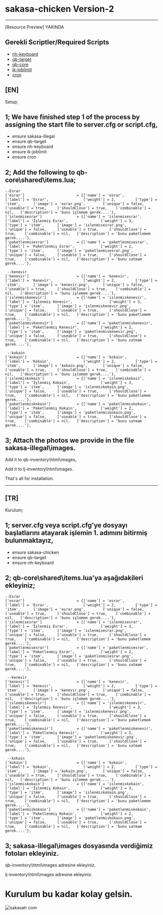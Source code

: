 # sakasa-chicken Version-2

------------------------------------------------------------------------------------------------------------------------------------------------------------------------------

[Resource Preview] YAKINDA

Gerekli Scriptler/Required Scripts
------------------------------------------------------------------------------------------------------------------------------------------------------------------------------
* [nh-keyboard](https://github.com/nerohiro/nh-keyboard)
* [qb-target](https://github.com/qbcore-framework/qb-target) 
* [qb-core](https://github.com/qbcore-framework/qb-core) 
* [ik-joblimit](https://github.com/i-kulgu/ik-joblimit) 
* [cron](https://github.com/i-kulgu/cron) 

<strong>[EN]</strong>
------------------------------------------------------------------------------------------------------------------------------------------------------------------------------


Setup;

1;
We have finished step 1 of the process by assigning the start file to server.cfg or script.cfg,
------------------------------------------------------------------------------------------------------------------------------------------------------------------------------

* ensure sakasa-illegal
* ensure qb-target
* ensure nh-keyboard
* ensure ik-joblimit
* ensure cron


2;
Add the following to qb-core\shared\items.lua;
------------------------------------------------------------------------------------------------------------------------------------------------------------------------------
    --Esrar  
    ['esrar'] 			             = {['name'] = 'esrar', 			  	        ['label'] = 'Esrar', 			    ['weight'] = 2, 		['type'] = 'item', 		['image'] = 'esrar.png', 	    ['unique'] = false, 	['useable'] = true, 	['shouldClose'] = true,	   ['combinable'] = nil,   ['description'] = 'bunu işlemem gerek....'},
    ['islenmisesrar'] 			     = {['name'] = 'islenmisesrar', 			  	['label'] = 'İşlenmiş Esrar', 			    ['weight'] = 3, 		['type'] = 'item', 		['image'] = 'islenmisesrar.png', 	    ['unique'] = false, 	['useable'] = true, 	['shouldClose'] = true,	   ['combinable'] = nil,   ['description'] = 'bunu paketlemem gerek....'},
    ['paketlenmisesrar'] 			 = {['name'] = 'paketlenmisesrar', 			  	['label'] = 'Paketlenmiş Esrar', 			['weight'] = 2, 		['type'] = 'item', 		['image'] = 'paketlenmisesrar.png', 	['unique'] = false, 	['useable'] = true, 	['shouldClose'] = true,	   ['combinable'] = nil,   ['description'] = 'bunu satmam gerek....'},

     --kenevir  
    ['kenevir'] 			         = {['name'] = 'kenevir', 			  	        ['label'] = 'Kenevir', 			    ['weight'] = 2, 		['type'] = 'item', 		['image'] = 'kenevir.png', 	    ['unique'] = false, 	['useable'] = true, 	['shouldClose'] = true,	   ['combinable'] = nil,   ['description'] = 'bunu işlemem gerek....'},
    ['islenmiskenevir'] 			 = {['name'] = 'islenmiskenevir', 			  	['label'] = 'İşlenmiş Kenevir', 			    ['weight'] = 3, 		['type'] = 'item', 		['image'] = 'islenmiskenevir.png', 	    ['unique'] = false, 	['useable'] = true, 	['shouldClose'] = true,	   ['combinable'] = nil,   ['description'] = 'bunu paketlemem gerek....'},
    ['paketlenmiskenevir'] 			 = {['name'] = 'paketlenmiskenevir', 			['label'] = 'Paketlenmiş Kenevir', 			['weight'] = 2, 		['type'] = 'item', 		['image'] = 'paketlenmiskenevir.png', 	['unique'] = false, 	['useable'] = true, 	['shouldClose'] = true,	   ['combinable'] = nil,   ['description'] = 'bunu satmam gerek....'},

     --kokain 
    ['kokain'] 			             = {['name'] = 'kokain', 			  	        ['label'] = 'Kokain', 			    ['weight'] = 2, 		['type'] = 'item', 		['image'] = 'kokain.png', 	    ['unique'] = false, 	['useable'] = true, 	['shouldClose'] = true,	   ['combinable'] = nil,   ['description'] = 'bunu işlemem gerek....'},
    ['islenmiskokain'] 			     = {['name'] = 'islenmiskokain', 			  	['label'] = 'İşlenmiş Kokain', 			    ['weight'] = 3, 		['type'] = 'item', 		['image'] = 'islenmiskokain.png', 	    ['unique'] = false, 	['useable'] = true, 	['shouldClose'] = true,	   ['combinable'] = nil,   ['description'] = 'bunu paketlemem gerek....'},
    ['paketlenmiskokain'] 			 = {['name'] = 'paketlenmiskokain', 		    ['label'] = 'Paketlenmiş Kokain', 			['weight'] = 2, 		['type'] = 'item', 		['image'] = 'paketlenmiskokain.png', 	['unique'] = false, 	['useable'] = true, 	['shouldClose'] = true,	   ['combinable'] = nil,   ['description'] = 'bunu satmam gerek....'},


3;
Attach the photos we provide in the file sakasa-illegal\images.
------------------------------------------------------------------------------------------------------------------------------------------------------------------------------
Add it to qb-inventory\html\images,

Add it to lj-inventory\html\images.



That's all for installation.


------------------------------------------------------------------------------------------------------------------------------------------------------------------------------


<strong>[TR]</strong>
------------------------------------------------------------------------------------------------------------------------------------------------------------------------------

Kurulum;

1;
server.cfg veya script.cfg'ye dosyayı başlatlarını atayarak işlemin 1. adımını bitirmiş bulunmaktayız,
------------------------------------------------------------------------------------------------------------------------------------------------------------------------------

* ensure sakasa-chicken
* ensure qb-target
* ensure-nh-keyboard


2;
qb-core\shared\items.lua'ya aşağıdakileri ekleyiniz;
------------------------------------------------------------------------------------------------------------------------------------------------------------------------------
    --Esrar  
    ['esrar'] 			             = {['name'] = 'esrar', 			  	        ['label'] = 'Esrar', 			    ['weight'] = 2, 		['type'] = 'item', 		['image'] = 'esrar.png', 	    ['unique'] = false, 	['useable'] = true, 	['shouldClose'] = true,	   ['combinable'] = nil,   ['description'] = 'bunu işlemem gerek....'},
    ['islenmisesrar'] 			     = {['name'] = 'islenmisesrar', 			  	['label'] = 'İşlenmiş Esrar', 			    ['weight'] = 3, 		['type'] = 'item', 		['image'] = 'islenmisesrar.png', 	    ['unique'] = false, 	['useable'] = true, 	['shouldClose'] = true,	   ['combinable'] = nil,   ['description'] = 'bunu paketlemem gerek....'},
    ['paketlenmisesrar'] 			 = {['name'] = 'paketlenmisesrar', 			  	['label'] = 'Paketlenmiş Esrar', 			['weight'] = 2, 		['type'] = 'item', 		['image'] = 'paketlenmisesrar.png', 	['unique'] = false, 	['useable'] = true, 	['shouldClose'] = true,	   ['combinable'] = nil,   ['description'] = 'bunu satmam gerek....'},

     --kenevir  
    ['kenevir'] 			         = {['name'] = 'kenevir', 			  	        ['label'] = 'Kenevir', 			    ['weight'] = 2, 		['type'] = 'item', 		['image'] = 'kenevir.png', 	    ['unique'] = false, 	['useable'] = true, 	['shouldClose'] = true,	   ['combinable'] = nil,   ['description'] = 'bunu işlemem gerek....'},
    ['islenmiskenevir'] 			 = {['name'] = 'islenmiskenevir', 			  	['label'] = 'İşlenmiş Kenevir', 			    ['weight'] = 3, 		['type'] = 'item', 		['image'] = 'islenmiskenevir.png', 	    ['unique'] = false, 	['useable'] = true, 	['shouldClose'] = true,	   ['combinable'] = nil,   ['description'] = 'bunu paketlemem gerek....'},
    ['paketlenmiskenevir'] 			 = {['name'] = 'paketlenmiskenevir', 			['label'] = 'Paketlenmiş Kenevir', 			['weight'] = 2, 		['type'] = 'item', 		['image'] = 'paketlenmiskenevir.png', 	['unique'] = false, 	['useable'] = true, 	['shouldClose'] = true,	   ['combinable'] = nil,   ['description'] = 'bunu satmam gerek....'},

     --kokain 
    ['kokain'] 			             = {['name'] = 'kokain', 			  	        ['label'] = 'Kokain', 			    ['weight'] = 2, 		['type'] = 'item', 		['image'] = 'kokain.png', 	    ['unique'] = false, 	['useable'] = true, 	['shouldClose'] = true,	   ['combinable'] = nil,   ['description'] = 'bunu işlemem gerek....'},
    ['islenmiskokain'] 			     = {['name'] = 'islenmiskokain', 			  	['label'] = 'İşlenmiş Kokain', 			    ['weight'] = 3, 		['type'] = 'item', 		['image'] = 'islenmiskokain.png', 	    ['unique'] = false, 	['useable'] = true, 	['shouldClose'] = true,	   ['combinable'] = nil,   ['description'] = 'bunu paketlemem gerek....'},
    ['paketlenmiskokain'] 			 = {['name'] = 'paketlenmiskokain', 		    ['label'] = 'Paketlenmiş Kokain', 			['weight'] = 2, 		['type'] = 'item', 		['image'] = 'paketlenmiskokain.png', 	['unique'] = false, 	['useable'] = true, 	['shouldClose'] = true,	   ['combinable'] = nil,   ['description'] = 'bunu satmam gerek....'},


3;
sakasa-illegal\images dosyasında verdiğimiz fotoları ekleyiniz.
------------------------------------------------------------------------------------------------------------------------------------------------------------------------------
qb-inventory\html\images adresine ekleyiniz,
 
lj-inventory\html\images adresine ekleyiniz.



# Kurulum bu kadar kolay gelsin.


![sakasatr com](https://github.com/papdevelopment/qb-portak/assets/127118520/67696232-ef5a-4205-8d35-cb37fb4b6aa8)




